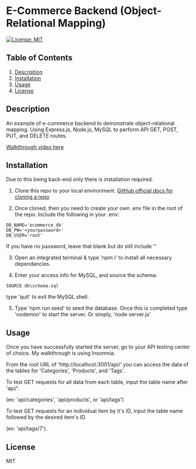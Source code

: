 # E-Commerce Backend (Object-Relational Mapping)

[![License: MIT](https://img.shields.io/badge/License-MIT-yellow.svg)](https://opensource.org/licenses/MIT)

## Table of Contents
1. [Description](#description)
2. [Installation](#installation)
3. [Usage](#usage)
4. [License](#license)


## Description
  An example of e-commerce backend to demonstrate object-relational mapping. Using Express.js, Node.js, MySQL to perform API GET, POST, PUT, and DELETE routes.

[Walkthrough video here](https://drive.google.com/file/d/1OlsZG69KOeklAFA-0Sh6eioB2ZvyHUVb/view?usp=sharing)

## Installation
Due to this being back-end only there is installation required.

1. Clone this repo to your local environment. [GitHub official docs for cloning a repo](https://docs.github.com/en/repositories/creating-and-managing-repositories/cloning-a-repository)

2. Once cloned, then you need to create your own .env file in the root of the repo. Include the following in your .env:
```
DB_NAME='ecommerce_db'
DB_PW='<yourpassword>'
DB_USER='root'
```
If you have no password, leave that blank but do still include ''

3. Open an integrated terminal & type 'npm i' to install all necessary dependancies.

4. Enter your access info for MySQL, and source the schema:
```
SOURCE db\schema.sql
```
type 'quit' to exit the MySQL shell.

5. Type 'npm run seed' to seed the database. Once this is completed type 'nodemon' to start the server. Or simply, 'node server.js'

## Usage
Once you have successfully started the server, go to your API testing center of choice. My walkthrough is using Insomnia. 

From the root URL of 'http://localhost:3001/api/' you can access the data of the tables for 'Categories', 'Products', and 'Tags'.

To test GET requests for all data from each table, input the table name after 'api/'.

(ex: 'api/categories', 'api/products', or 'api/tags')

To test GET requests for an individual item by it's ID, input the table name followed by the desired item's ID.

(ex: 'api/tags/7').

## License
MIT 

